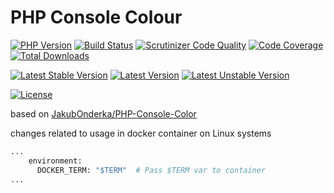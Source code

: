 # PHP Console Colour

[![PHP Version](https://img.shields.io/packagist/php-v/alecrabbit/php-console-colour.svg)](https://php.net/)
[![Build Status](https://travis-ci.com/alecrabbit/php-console-colour.svg?branch=master)](https://travis-ci.com/alecrabbit/php-console-colour)
[![Scrutinizer Code Quality](https://scrutinizer-ci.com/g/alecrabbit/php-console-colour/badges/quality-score.png?b=master)](https://scrutinizer-ci.com/g/alecrabbit/php-console-colour/?branch=master)
[![Code Coverage](https://scrutinizer-ci.com/g/alecrabbit/php-console-colour/badges/coverage.png?b=master)](https://scrutinizer-ci.com/g/alecrabbit/php-console-colour/?branch=master)
[![Total Downloads](https://poser.pugx.org/alecrabbit/php-console-colour/downloads)](https://packagist.org/packages/alecrabbit/php-console-colour)

[![Latest Stable Version](https://poser.pugx.org/alecrabbit/php-console-colour/v/stable)](https://packagist.org/packages/alecrabbit/php-console-colour)
[![Latest Version](https://img.shields.io/packagist/v/alecrabbit/php-console-colour.svg)](https://packagist.org/packages/alecrabbit/php-console-colour)
[![Latest Unstable Version](https://poser.pugx.org/alecrabbit/php-console-colour/v/unstable)](https://packagist.org/packages/alecrabbit/php-console-colour)

[![License](https://poser.pugx.org/alecrabbit/php-console-colour/license)](https://packagist.org/packages/alecrabbit/php-console-colour)
<!--[![Average time to resolve an issue](http://isitmaintained.com/badge/resolution/alecrabbit/php-console-colour.svg)](http://isitmaintained.com/project/alecrabbit/php-console-colour "Average time to resolve an issue")-->
<!--[![Percentage of issues still open](http://isitmaintained.com/badge/open/alecrabbit/php-console-colour.svg)](http://isitmaintained.com/project/alecrabbit/php-console-colour "Percentage of issues still open")-->

based on [JakubOnderka/PHP-Console-Color](https://github.com/JakubOnderka/PHP-Console-Color)

changes related to usage in docker container on Linux systems

```dockerfile
...
    environment:
      DOCKER_TERM: "$TERM"  # Pass $TERM var to container
...
```

